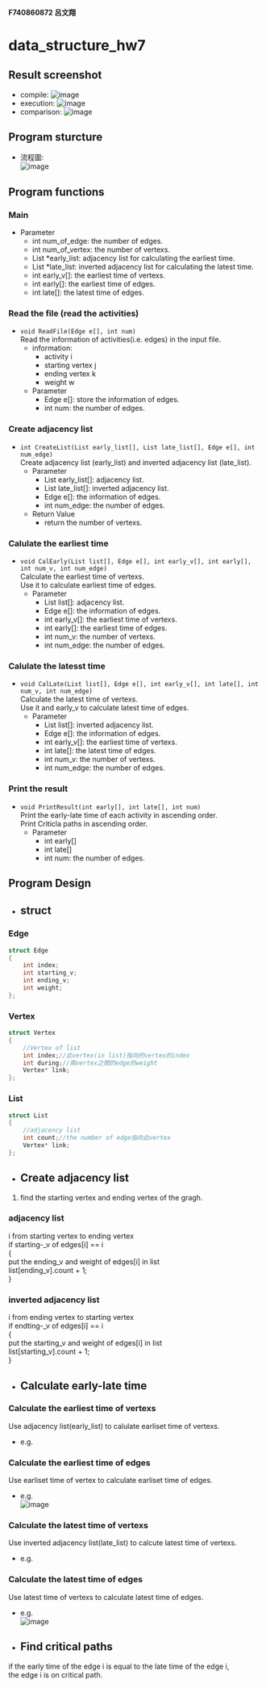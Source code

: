 #### F740860872 呂文翔
# data_structure_hw7
## Result screenshot
* compile:
![image](https://github.com/ShawnLu31/data_structure_hw7/blob/main/compile.JPG)
* execution:
![image](https://github.com/ShawnLu31/data_structure_hw7/blob/main/execution.JPG)
* comparison:
![image](https://github.com/ShawnLu31/data_structure_hw7/blob/main/diff.JPG)
## Program sturcture
* 流程圖:  
![image](https://github.com/ShawnLu31/data_structure_hw7/blob/main/structure.png)
## Program functions
### Main
  * Parameter 
    + int num_of_edge: the number of edges.
    + int num_of_vertex: the number of vertexs.
    + List *early_list: adjacency list for calculating the earliest time.
    + List *late_list: inverted adjacency list for calculating the latest time.
    + int early_v[]: the earliest time of vertexs.
    + int early[]: the earliest time of edges.
    + int late[]: the latest time of edges.
### Read the file (read the activities)
* `void ReadFile(Edge e[], int num)`  
  Read the information of activities(i.e. edges) in the input file.  
  * information:  
    - activity i
    - starting vertex j
    - ending vertex k
    - weight w
  * Parameter 
    + Edge e[]: store the information of edges.
    + int num: the number of edges.
### Create adjacency list
* `int CreateList(List early_list[], List late_list[], Edge e[], int num_edge)`  
  Create adjacency list (early_list) and inverted adjacency list (late_list).
  * Parameter 
    + List early_list[]: adjacency list.
    + List late_list[]: inverted adjacency list.
    + Edge e[]: the information of edges.
    + int num_edge: the number of edges.
  * Return Value
    + return the number of vertexs.
### Calulate the earliest time
* `void CalEarly(List list[], Edge e[], int early_v[], int early[], int num_v, int num_edge)`  
    Calculate the earliest time of vertexs.  
    Use it to calculate earliest time of edges.  
  * Parameter 
    + List list[]: adjacency list.
    + Edge e[]: the information of edges.
    + int early_v[]: the earliest time of vertexs.
    + int early[]: the earliest time of edges.
    + int num_v: the number of vertexs.
    + int num_edge: the number of edges.
### Calulate the latesst time
* `void CalLate(List list[], Edge e[], int early_v[], int late[], int num_v, int num_edge)`  
    Calculate the latest time of vertexs.  
    Use it and early_v to calculate latest time of edges.  
  * Parameter 
    + List list[]: inverted adjacency list.
    + Edge e[]: the information of edges.
    + int early_v[]: the earliest time of vertexs.
    + int late[]: the latest time of edges.
    + int num_v: the number of vertexs.
    + int num_edge: the number of edges.
### Print the result
* `void PrintResult(int early[], int late[], int num)`  
  Print the early-late time of each activity in ascending order.  
  Print Criticla paths in ascending order.  
  * Parameter 
    + int early[]
    + int late[]
    + int num: the number of edges.
## Program Design
* ## struct
### Edge
```c
struct Edge
{
    int index;
    int starting_v;
    int ending_v;
    int weight;
};
```
### Vertex
```c
struct Vertex
{
    //Vertex of list
    int index;//此vertex(in list)指向的vertex的index
    int during;//兩vertex之間的edge的weight
    Vertex* link;
};
```
### List
```c
struct List 
{
    //adjacency list
    int count;//the number of edge指向此vertex
    Vertex* link;
};
```
* ## Create adjacency list
1. find the starting vertex and ending vertex of the gragh.
### adjacency list
i from starting vertex to ending vertex    
if starting-_v of edges[i]  == i  
{  
put the ending_v and weight of edges[i] in list  
list[ending_v].count + 1;  
}

### inverted adjacency list
i from ending vertex to starting vertex    
if endting-_v of edges[i]  == i  
{  
put the starting_v and weight of edges[i] in list  
list[starting_v].count + 1;  
}
* ## Calculate early-late time
### Calculate the earliest time of vertexs
Use adjacency list(early_list) to calulate earliset time of vertexs.
* e.g.  
### Calculate the earliest time of edges
Use earliset time of vertex to calculate earliset time of edges.
* e.g.  
![image](https://github.com/ShawnLu31/data_structure_hw7/blob/main/early.PNG)
### Calculate the latest time of vertexs 
Use inverted adjacency list(late_list) to calcute latest time of vertexs.
* e.g.  
### Calculate the latest time of edges
Use latest time of vertexs to calculate latest time of edges.
* e.g.  
![image](https://github.com/ShawnLu31/data_structure_hw7/blob/main/late.PNG)
* ## Find critical paths
if the early time of the edge i is equal to the late time of the edge i,  
the edge i is on critical path.
